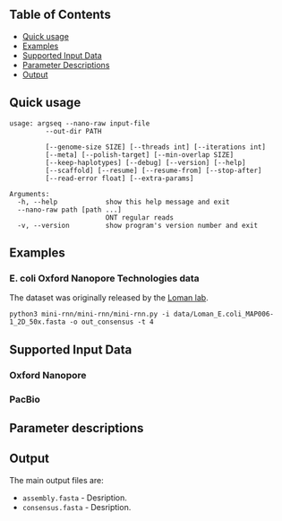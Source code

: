 Table of Contents
-----------------

- [Quick usage](#quickusage)
- [Examples](#examples)
- [Supported Input Data](#inputdata)
- [Parameter Descriptions](#parameters)
- [Output](#output)

## <a name="quickusage"></a> Quick usage

```
usage: argseq --nano-raw input-file
	     --out-dir PATH

	     [--genome-size SIZE] [--threads int] [--iterations int]
	     [--meta] [--polish-target] [--min-overlap SIZE]
	     [--keep-haplotypes] [--debug] [--version] [--help] 
	     [--scaffold] [--resume] [--resume-from] [--stop-after] 
	     [--read-error float] [--extra-params]

Arguments:
  -h, --help            show this help message and exit
  --nano-raw path [path ...]
                        ONT regular reads
  -v, --version         show program's version number and exit
```

## <a name="examples"></a> Examples

### E. coli Oxford Nanopore Technologies data

The dataset was originally released by the 
[Loman lab](http://lab.loman.net/2015/09/24/first-sqk-map-006-experiment/).

    python3 mini-rnn/mini-rnn/mini-rnn.py -i data/Loman_E.coli_MAP006-1_2D_50x.fasta -o out_consensus -t 4

## <a name="inputdata"></a> Supported Input Data

### Oxford Nanopore

### PacBio

## <a name="parameters"></a> Parameter descriptions

## <a name="output"></a> Output

The main output files are:

* `assembly.fasta` - Desription.
* `consensus.fasta` - Desription.